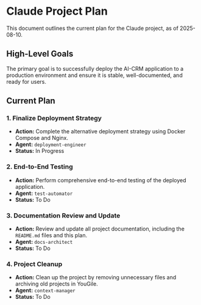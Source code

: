 # Claude Project Plan

This document outlines the current plan for the Claude project, as of 2025-08-10.

## High-Level Goals

The primary goal is to successfully deploy the AI-CRM application to a production environment and ensure it is stable, well-documented, and ready for users.

## Current Plan

### 1. Finalize Deployment Strategy
- **Action:** Complete the alternative deployment strategy using Docker Compose and Nginx.
- **Agent:** `deployment-engineer`
- **Status:** In Progress

### 2. End-to-End Testing
- **Action:** Perform comprehensive end-to-end testing of the deployed application.
- **Agent:** `test-automator`
- **Status:** To Do

### 3. Documentation Review and Update
- **Action:** Review and update all project documentation, including the `README.md` files and this plan.
- **Agent:** `docs-architect`
- **Status:** To Do

### 4. Project Cleanup
- **Action:** Clean up the project by removing unnecessary files and archiving old projects in YouGile.
- **Agent:** `context-manager`
- **Status:** To Do
